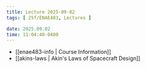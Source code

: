 ```yaml
---
title: Lecture 2025-09-02
tags: [ 25f/ENAE483, Lectures ]

date: 2025.09.02
time: 11:04:40-0400
---
```


- [[enae483-info | Course Information]]
- [[akins-laws | Akin's Laws of Spacecraft Design]]
